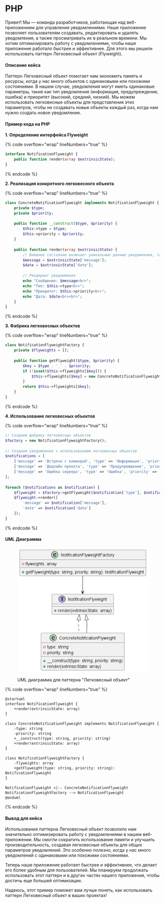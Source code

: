 # PHP

Привет! Мы — команда разработчиков, работающая над веб-приложением для управления уведомлениями. Наше приложение позволяет пользователям создавать, редактировать и удалять уведомления, а также просматривать их в реальном времени. Мы хотим оптимизировать работу с уведомлениями, чтобы наше приложение работало быстрее и эффективнее. Для этого мы решили использовать паттерн Легковесный объект (Flyweight).

#### Описание кейса

Паттерн Легковесный объект помогает нам экономить память и ресурсы, когда у нас много объектов с одинаковыми или похожими состояниями. В нашем случае, уведомления могут иметь одинаковые параметры, такие как тип уведомления (информация, предупреждение, ошибка) и приоритет (высокий, средний, низкий). Мы можем использовать легковесные объекты для представления этих параметров, чтобы не создавать новые объекты каждый раз, когда нам нужно создать новое уведомление.

#### Пример кода на PHP

**1. Определение интерфейса Flyweight**

{% code overflow="wrap" lineNumbers="true" %}
```php
interface NotificationFlyweight {
    public function render(array $extrinsicState);
}
```
{% endcode %}

**2. Реализация конкретного легковесного объекта**

{% code overflow="wrap" lineNumbers="true" %}
```php
class ConcreteNotificationFlyweight implements NotificationFlyweight {
    private $type;
    private $priority;

    public function __construct($type, $priority) {
        $this->type = $type;
        $this->priority = $priority;
    }

    public function render(array $extrinsicState) {
        // Внешнее состояние включает уникальные данные уведомления, такие как сообщение и дата
        $message = $extrinsicState['message'];
        $date = $extrinsicState['date'];

        // Рендеринг уведомления
        echo "Сообщение: $message<br>";
        echo "Тип: $this->type<br>";
        echo "Приоритет: $this->priority<br>";
        echo "Дата: $date<br><br>";
    }
}
```
{% endcode %}

**3. Фабрика легковесных объектов**

{% code overflow="wrap" lineNumbers="true" %}
```php
class NotificationFlyweightFactory {
    private $flyweights = [];

    public function getFlyweight($type, $priority) {
        $key = $type . '_' . $priority;
        if (!isset($this->flyweights[$key])) {
            $this->flyweights[$key] = new ConcreteNotificationFlyweight($type, $priority);
        }
        return $this->flyweights[$key];
    }
}
```
{% endcode %}

**4. Использование легковесных объектов**

{% code overflow="wrap" lineNumbers="true" %}
```php
// Создаем фабрику легковесных объектов
$factory = new NotificationFlyweightFactory();

// Создаем уведомления с использованием легковесных объектов
$notifications = [
    ['message' => 'Встреча с командой', 'type' => 'Информация', 'priority' => 'Высокий', 'date' => '2023-10-01'],
    ['message' => 'Дедлайн проекта', 'type' => 'Предупреждение', 'priority' => 'Средний', 'date' => '2023-10-05'],
    ['message' => 'Ошибка сервера', 'type' => 'Ошибка', 'priority' => 'Высокий', 'date' => '2023-10-03']
];

foreach ($notifications as $notification) {
    $flyweight = $factory->getFlyweight($notification['type'], $notification['priority']);
    $flyweight->render([
        'message' => $notification['message'],
        'date' => $notification['date']
    ]);
}
```
{% endcode %}

#### UML Диаграмма

<figure><img src="../../../../../.gitbook/assets/image (1).png" alt=""><figcaption><p>UML диаграмма для паттерна "Легковесный объект"</p></figcaption></figure>

{% code overflow="wrap" lineNumbers="true" %}
```plant-uml
@startuml
interface NotificationFlyweight {
    +render(extrinsicState: array)
}

class ConcreteNotificationFlyweight implements NotificationFlyweight {
    -type: string
    -priority: string
    +__construct(type: string, priority: string)
    +render(extrinsicState: array)
}

class NotificationFlyweightFactory {
    -flyweights: array
    +getFlyweight(type: string, priority: string): NotificationFlyweight
}

NotificationFlyweight <|-- ConcreteNotificationFlyweight
NotificationFlyweightFactory --> NotificationFlyweight
@enduml
```
{% endcode %}

#### Вывод для кейса

Использование паттерна Легковесный объект позволило нам значительно оптимизировать работу с уведомлениями в нашем веб-приложении. Мы смогли сократить использование памяти и улучшить производительность, создавая легковесные объекты для общих параметров уведомлений. Это особенно полезно, когда у нас много уведомлений с одинаковыми или похожими состояниями.

Теперь наше приложение работает быстрее и эффективнее, что делает его более удобным для пользователей. Мы планируем продолжать использовать этот паттерн и в других частях нашего приложения, чтобы достичь еще большей оптимизации.

Надеюсь, этот пример поможет вам лучше понять, как использовать паттерн Легковесный объект в ваших проектах!
